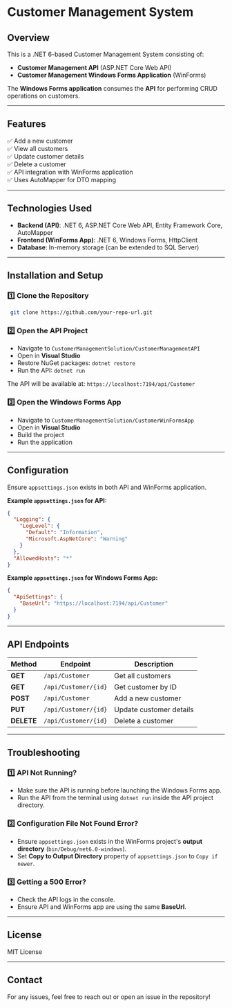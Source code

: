 # Customer Management System

## Overview
This is a .NET 6-based Customer Management System consisting of:
- **Customer Management API** (ASP.NET Core Web API)
- **Customer Management Windows Forms Application** (WinForms) 

The **Windows Forms application** consumes the **API** for performing CRUD operations on customers.

---

## Features
✅ Add a new customer  
✅ View all customers  
✅ Update customer details  
✅ Delete a customer  
✅ API integration with WinForms application  
✅ Uses AutoMapper for DTO mapping  

---

## Technologies Used
- **Backend (API)**: .NET 6, ASP.NET Core Web API, Entity Framework Core, AutoMapper
- **Frontend (WinForms App)**: .NET 6, Windows Forms, HttpClient
- **Database**: In-memory storage (can be extended to SQL Server)

---

## Installation and Setup
### 1️⃣ Clone the Repository
```sh
 git clone https://github.com/your-repo-url.git
```

### 2️⃣ Open the API Project
- Navigate to `CustomerManagementSolution/CustomerManagementAPI`
- Open in **Visual Studio**
- Restore NuGet packages: `dotnet restore`
- Run the API: `dotnet run`

The API will be available at: `https://localhost:7194/api/Customer`

### 3️⃣ Open the Windows Forms App
- Navigate to `CustomerManagementSolution/CustomerWinFormsApp`
- Open in **Visual Studio**
- Build the project
- Run the application

---

## Configuration
Ensure `appsettings.json` exists in both API and WinForms application.

**Example `appsettings.json` for API:**
```json
{
  "Logging": {
    "LogLevel": {
      "Default": "Information",
      "Microsoft.AspNetCore": "Warning"
    }
  },
  "AllowedHosts": "*"
}
```

**Example `appsettings.json` for Windows Forms App:**
```json
{
  "ApiSettings": {
    "BaseUrl": "https://localhost:7194/api/Customer"
  }
}
```

---

## API Endpoints
| Method | Endpoint | Description |
|--------|---------|-------------|
| **GET** | `/api/Customer` | Get all customers |
| **GET** | `/api/Customer/{id}` | Get customer by ID |
| **POST** | `/api/Customer` | Add a new customer |
| **PUT** | `/api/Customer/{id}` | Update customer details |
| **DELETE** | `/api/Customer/{id}` | Delete a customer |

---

## Troubleshooting
### 1️⃣ API Not Running?
- Make sure the API is running before launching the Windows Forms app.
- Run the API from the terminal using `dotnet run` inside the API project directory.

### 2️⃣ Configuration File Not Found Error?
- Ensure `appsettings.json` exists in the WinForms project's **output directory** (`bin/Debug/net6.0-windows`).
- Set **Copy to Output Directory** property of `appsettings.json` to `Copy if newer`.

### 3️⃣ Getting a 500 Error?
- Check the API logs in the console.
- Ensure API and WinForms app are using the same **BaseUrl**.

---

## License
MIT License  

---

## Contact
For any issues, feel free to reach out or open an issue in the repository!
